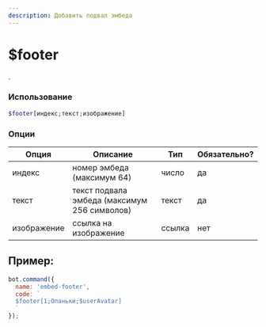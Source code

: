 ```yaml
---
description: Добавить подвал эмбеда
---
```


# $footer

.

### Использование
 
```php
$footer[индекс;текст;изображение]
```

### Опции


| Опция | Описание | Тип | Обязательно? |
|--------|-------------|------|----------|
| индекс | номер эмбеда (максимум 64) | число | да |
| текст | текст подвала эмбеда (максимум 256 символов) | текст | да |
| изображение | ссылка на изображение | ссылка | нет |


## Пример:

```javascript
bot.command({
  name: 'embed-footer',
  code: `
  $footer[1;Опаньки;$userAvatar]
  `
});
```
